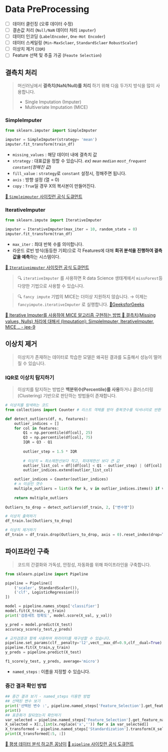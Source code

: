 # Data PreProcessing

- [ ] 데이터 클린징 (오류 데이터 수정)
- [ ] 결손값 처리 (`Null/NaN` 데이터 처리 `imputer`)
- [ ] 데이터 인코딩 (`LabelEncoder`, `One-Hot Encoder`)
- [ ] 데이터 스케일링 (`Min-MaxSclaer`, `StandardSclaer` `RobustScaler`)
- [ ] 이상치 제거 (`IQR`)
- [ ] Feature 선택 및 추출 가공 (`Feaute Selection`)

## 결측치 처리
> 머신러닝에서 **결측치(NaN/Null)를 처리** 하기 위해 다음 두가지 방식을 많이 사용합니다. 
> - Single Imputation (Imputer)
> - Multiveriate Imputation (MICE)

### SimpleImputer

```py
from sklearn.imputer import SimpleImputer

imputer = SimpleImputer(strategy= 'mean')
imputer.fit_transform(train_df)
```
- `missing_values` : 해당 데이터 내에 결측치 값
- `strategy` : 대표값을 정할 수 있습니다. _ex) `mean` `median` `most_frequent` `constant`(정해진 값)_
- `fill_value` : `strategy`로 `constant` 설정시, 정해주면 됩니다. 
- `axis` : 방향 설정 (열 = 0)
- `copy` : `True`일 경우 X의 복사본이 만들어진다.

[🔗 `Simpleimputer` 사이킷런 공식 도큐먼트](https://scikit-learn.org/stable/modules/generated/sklearn.impute.SimpleImputer.html)

### IterativeImputer
```py
from sklearn.impute import IterativeImputer

imputer = IterativeImputer(max_iter = 10, random_state = 0)
imputer.fit_transform(tran_df)
```
- `max_iter` : 최대 반복 수를 의미합니다.
- 라운드 로빈 방식(동등한 기회)으로 각 Features에 대해 **회귀 분석을 진행하여 결측값을 예측**하는 시스템이다.

[🔗 `Iterativeimputer` 사이킷런 공식 도큐먼트](https://scikit-learn.org/stable/modules/generated/sklearn.impute.IterativeImputer.html#sklearn.impute.IterativeImputer)

> 🔍 `iterativeImputer` 를 사용하면 R data Science 생태계에서 `missForest`등 다양한 기법으로 사용할 수 있습니다.

> 🔍 `fancy impute` 기법의 MICE는 더이상 지원하지 않습니다. → 이제는 `fancyimpute.iterativeImputer` 로 실행합니다. [🔗GeeksforGeeks](https://stackoverflow.com/questions/54059964/can-not-use-mice-from-fancyimputer-python)

[🔗 Iterative Imputer를 사용하여 MICE 알고리즘 구현하는 방법 ](https://www.numpyninja.com/post/how-to-implement-mice-algorithm-using-iterative-imputer-to-handle-missing-values)
[🔗 결측치(Missing values, Nulls) 처리에 대해서 (Imputation): SimpleImputer, IterativeImputer, MICE .. - jee-9](https://velog.io/@jee-9/결측치Nulls-처리에-대해서-Imputation-Single-MICE)

## 이상치 제거
> 이상치가 존재하는 데이터로 학습한 모델은 왜곡된 결과를 도출해서 성능이 떨어질 수 있습니다.
### IQR로 이상치 탐지하기
> 이상치를 탐지하는 방법은 **백분위수(Percentile)를 사용**하거나 클러스터링(Clustering) 기반으로 판단하는 방법들이 존재합니다.

```py
# 이상치를 탐색하는 코드
from collections import Counter # 리스트 객체를 받아 중복갯수를 딕셔너리로 반환

def detect_outliers(df, n, features):
    outlier_indices = []
    for col in features:
        Q1 = np.percentile(df[col], 25)
        Q3 = np.percentile(df[col], 75)
        IQR = Q3 - Q1
        
        outlier_step = 1.5 * IQR
        
        # 이상치 = 최소제한선보다 작고, 최대제한선 보다 큰 값
        outlier_list_col = df[(df[col] < Q1 - outlier_step) | (df[col] > Q3 + outlier_step)].index
        outlier_indices.extend(outlier_list_col)

    outlier_indices = Counter(outlier_indices)
    # n 이상인 갯수
    multiple_outliers = list(k for k, v in outlier_indices.items() if v > n)
        
    return multiple_outliers
        
Outliers_to_drop = detect_outliers(df_train, 2, ["변수명"])

# 이상치 출력하기
df_train.loc[Outliers_to_drop]

# 이상치 제거하기
df_train = df_train.drop(Outliers_to_drop, axis = 0).reset_index(drop=True)
```

## 파이프라인 구축

> 코드의 간결화와 가독성, 안정성, 자동화를 위해 파이프라인을 구축합니다.

```py
from sklearn.pipeline import Pipeline

pipeline = Pipeline([
    ('scaler', StandardScaler()),
    ('clf', LogisticRegression())
])

model = pipeline.names_steps['classifier']
model.fit(X_train, y_train)
print('검증세트 정확도', model.score(X_val, y_val))

y_pred = model.predict(X_test)
accuracy_score(y_test,y_preds)

# 교차검증과 함께 사용하여 파라미터를 재구성할 수 있습니다.
pipeline.set_params(clf__penalty='l2',vect__max_df=0.9,clf__dual=True)
pipeline.fit(X_train,y_train)
y_preds = pipeline.predict(X_test)

f1_score(y_test, y_preds, average='micro')
```
- `named_steps` : 이름을 지정할 수 있습니다.

### 중간 결과 확인 방법
```py
## 중간 결과 보기 - named_steps 이용한 방법
## 선택된 변수 보기
print('선택된 변수 :', pipeline.named_steps['Feature_Selection'].get_feature_names_out())
print()
## 표준화가 잘되었는지 확인하기
var_selected = pipeline.named_steps['Feature_Selection'].get_feature_names_out()
X_selected = X[:,[int(x.replace('x','')) for x in var_selected]]
X_transformed = pipeline.named_steps['Standardization'].transform(X_selected)
print(X_transformed[:5, :])
```
[🔗 평생 데이터 분석 하고픈 꽁냥이](https://zephyrus1111.tistory.com/254)
[🔗 `pipeline` 사이킷런 공식 도큐먼트 ](https://scikit-learn.org/stable/modules/generated/sklearn.pipeline.Pipeline.html#sklearn.pipeline.Pipeline)

